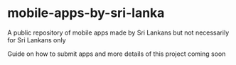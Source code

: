 # mobile-apps-by-sri-lanka
A public repository of mobile apps made by Sri Lankans but not necessarily for Sri Lankans only

Guide on how to submit apps and more details of this project coming soon
